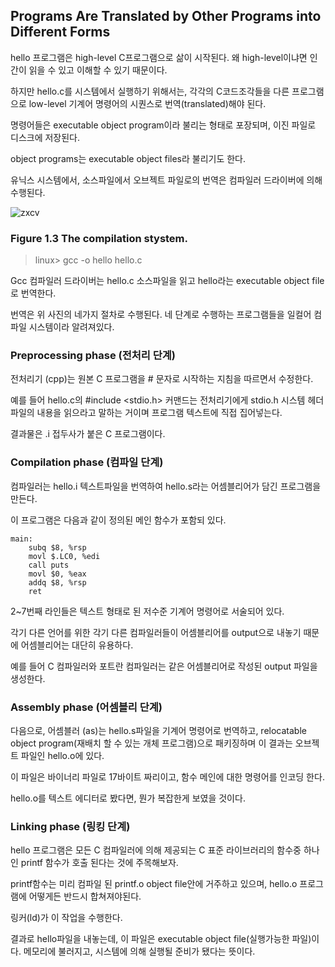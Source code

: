 ## Programs Are Translated by Other Programs into Different Forms

hello 프로그램은 high-level C프로그램으로 삶이 시작된다. 왜 high-level이냐면 인간이 읽을 수 있고 이해할 수 있기 때문이다.

하지만 hello.c를 시스템에서 실행하기 위해서는, 각각의 C코드조각들을 다른 프로그램으로 low-level 기계어 명령어의 시퀀스로 번역(translated)해야 된다.

명령어들은 executable object program이라 불리는 형태로 포장되며, 이진 파일로 디스크에 저장된다.

object programs는 executable object files라 불리기도 한다.

유닉스 시스템에서, 소스파일에서 오브젝트 파일로의 번역은 컴파일러 드라이버에 의해 수행된다.

![zxcv](https://user-images.githubusercontent.com/42995061/95346055-5ff80980-08f6-11eb-8879-907a0f1ca7fd.png)

### Figure 1.3 The compilation stystem.

> linux> gcc -o hello hello.c

Gcc 컴파일러 드라이버는 hello.c 소스파일을 읽고 hello라는 executable object file로 번역한다.

번역은 위 사진의 네가지 절차로 수행된다. 네 단계로 수행하는 프로그램들을 일컬어 컴파일 시스템이라 알려져있다.

### Preprocessing phase (전처리 단계)

전처리기 (cpp)는 원본 C 프로그램을 # 문자로 시작하는 지침을 따르면서 수정한다.

예를 들어 hello.c의 #include <stdio.h> 커맨드는 전처리기에게 stdio.h 시스템 헤더파일의 내용을 읽으라고 말하는 거이며 프로그램 텍스트에 직접 집어넣는다.

결과물은 .i 접두사가 붙은 C 프로그램이다.

### Compilation phase (컴파일 단계)

컴파일러는 hello.i 텍스트파일을 번역하여 hello.s라는 어셈블리어가 담긴 프로그램을 만든다. 

이 프로그램은 다음과 같이 정의된 메인 함수가 포함되 있다.

``` assembly
main:
    subq $8, %rsp
    movl $.LC0, %edi
    call puts
    movl $0, %eax
    addq $8, %rsp
    ret
```

2~7번째 라인들은 텍스트 형태로 된 저수준 기계어 명령어로 서술되어 있다.

각기 다른 언어를 위한 각기 다른 컴파일러들이 어셈블리어를 output으로 내놓기 때문에 어셈블리어는 대단히 유용하다.

예를 들어 C 컴파일러와 포트란 컴파일러는 같은 어셈블리어로 작성된 output 파일을 생성한다.

### Assembly phase (어셈블리 단계)

다음으로, 어셈블러 (as)는 hello.s파일을 기계어 명령어로 번역하고, relocatable object program(재배치 할 수 있는 개체 프로그램)으로 패키징하며 이 결과는 오브젝트 파일인 hello.o에 있다.

이 파일은 바이너리 파일로 17바이트 짜리이고, 함수 메인에 대한 명령어를 인코딩 한다.

hello.o를 텍스트 에디터로 봤다면, 뭔가 복잡한게 보였을 것이다.

### Linking phase (링킹 단계)

hello 프로그램은 모든 C 컴파일러에 의해 제공되는 C 표준 라이브러리의 함수중 하나인 printf 함수가 호출 된다는 것에 주목해보자.

printf함수는 미리 컴파일 된 printf.o object file안에 거주하고 있으며, hello.o 프로그램에 어떻게든 반드시 합쳐져야된다.

링커(ld)가 이 작업을 수행한다.

결과로 hello파일을 내놓는데, 이 파일은 executable object file(실행가능한 파일)이다.
메모리에 불러지고, 시스템에 의해 실행될 준비가 됐다는 뜻이다.